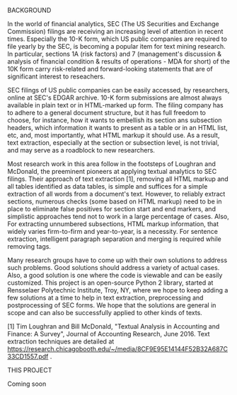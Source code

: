 BACKGROUND

In the world of financial analytics, SEC (The US Securities and Exchange Commission) filings are receiving an increasing level of attention in recent times. Especially the 10-K form, which US public companies are required to file yearly by the SEC, is becoming a popular item for text mining research. In particular, sections 1A (risk factors) and 7 (management's discussion & analysis of financial condition & results of operations - MDA for short) of the 10K form carry risk-related and forward-looking statements that are of significant interest to reseachers.

SEC filings of US public companies can be easily accessed, by researchers, online at SEC's EDGAR archive. 10-K form submissions are almost always available in plain text or in HTML-marked up form. The filing company has to adhere to a general document structure, but it has full freedom to choose, for instance, how it wants to embellish its section ans subsection headers, which information it wants to present as a table or in an HTML list, etc, and, most importantly, what HTML markup it should use. As a result, text extraction, especially at the section or subsection level, is not trivial, and may serve as a roadblock to new researchers.

Most research work in this area follow in the footsteps of Loughran and McDonald, the preeminent pioneers at applying textual analytics to SEC filings. Their approach of text extraction [1], removing all HTML markup and all tables identified as data tables, is simple and suffices for a simple extraction of all words from a document's text. However, to reliably extract sections, numerous checks (some based on HTML markup) need to be in place to eliminate false positives for section start and end markers, and simplistic approaches tend not to work in a large percentage of cases. Also,  For extracting unnumbered subsections, HTML markup information, that widely varies firm-to-firm and year-to-year, is a necessity. For sentence extraction, intelligent paragraph separation and merging is required while removing tags.

Many research groups have to come up with their own solutions to address such problems. Good solutions should address a variety of actual cases. Also, a good solution is one where the code is viewable and can be easily customized. This project is an open-source Python 2 library, started at Rensselaer Polytechnic Institute, Troy, NY, where we hope to keep adding a few solutions at a time to help in text extraction, preprocessing and postprocessing of SEC forms. We hope that the solutions are general in scope and can also be successfully applied to other kinds of texts.  


[1] Tim Loughran and Bill McDonald, "Textual Analysis in Accounting and Finance: A Survey", Journal of Accounting Research, June 2016.
Text extraction techniques are detailed at https://research.chicagobooth.edu/~/media/8CF9E95E14144F52B32A687C33CD1557.pdf .



THIS PROJECT

Coming soon